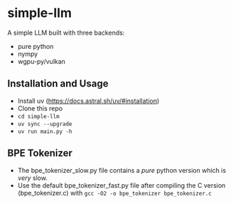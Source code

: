 # simple-llm

A simple LLM built with three backends:

- pure python
- nympy
- wgpu-py/vulkan

## Installation and Usage

* Install uv (https://docs.astral.sh/uv/#installation)
* Clone this repo
* `cd simple-llm`
* `uv sync --upgrade`
* `uv run main.py -h`

## BPE Tokenizer

* The bpe\_tokenizer\_slow.py file contains a *pure* python version which is *very* slow.
* Use the default bpe\_tokenizer\_fast.py file after compiling the C version (bpe\_tokenizer.c) with `gcc -O2 -o bpe_tokenizer bpe_tokenizer.c`
